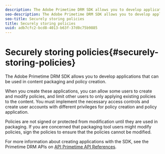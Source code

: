 ```yaml
---
description: The Adobe Primetime DRM SDK allows you to develop applications that can be used in content packaging and policy creation.
seo-description: The Adobe Primetime DRM SDK allows you to develop applications that can be used in content packaging and policy creation.
seo-title: Securely storing policies
title: Securely storing policies
uuid: adb7cfc2-bcd8-4013-b63f-37d0c75b9885
---
```


# Securely storing policies{#securely-storing-policies}

The Adobe Primetime DRM SDK allows you to develop applications that can be used in content packaging and policy creation.

When you create these applications, you can allow some users to create and modify policies, and limit other users to only applying existing policies to the content. You must implement the necessary access controls and create user accounts with different privileges for policy creation and policy application.

Policies are not signed or protected from modification until they are used in packaging. If you are concerned that packaging tool users might modify policies, sign the policies to ensure that the policies cannot be modified.

For more information about creating applications with the SDK, see the Primetime DRM APIs on [API Primetime API References](https://help.adobe.com/en_US/primetime/api/index.html#api-Adobe_Primetime_API_References). 
